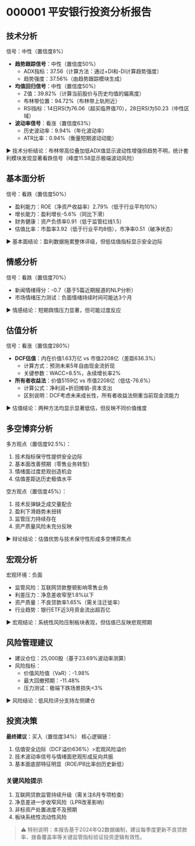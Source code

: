 

# 000001 平安银行投资分析报告

## 技术分析
信号：中性（置信度8%）
- **趋势跟踪信号**：中性（置信度50%）
  - ADX指标：37.56（计算方法：通过+DI和-DI计算趋势强度）
  - 趋势强度：37.56%（由趋势跟踪模块生成）
- **均值回归信号**：中性（置信度50%）
  - Z值：39.82%（计算当前股价与历史均值的偏离度）
  - 布林带位置：94.72%（布林带上轨附近）
  - RSI指标：14日RSI为76.06（超买临界值70），28日RSI为50.23（中性区域）
- **波动率信号**：看涨（置信度63%）
  - 历史波动率：9.94%（年化波动率）
  - ATR比率：0.94%（衡量短期波动动能）

▶️ 技术分析结论：布林带高位叠加低ADX值显示波动性增强但趋势不明，统计套利模块发现显著看跌信号（峰度11.58显示极端波动风险）

## 基本面分析
信号：看跌（置信度50%）
- 盈利能力：ROE（净资产收益率）2.79%（低于行业平均10%）
- 增长能力：盈利增长-5.6%（同比下滑）
- 财务健康：资产负债率0.91（低于监管红线1.5）
- 估值比率：市盈率3.92（低于行业平均8倍），市净率0.51（破净状态）

▶️ 基本面结论：盈利数据拖累整体评级，但低估值指标显示安全边际

## 情感分析
信号：看跌（置信度70%）
- 新闻情绪得分：-0.7（基于5篇近期报道的NLP分析）
- 市场情绪压力测试：负面情绪持续时间可能达3个月

▶️ 情感结论：短期舆情压力显著，但可能过度反应

## 估值分析
信号：看涨（置信度280%）
- **DCF估值**：内在价值1.63万亿 vs 市值2208亿（差距636.3%）
  - 计算方式：预测未来5年自由现金流折现
  - 关键参数：WACC=8.5%，永续增长率2%
- **所有者收益法**：价值5159亿 vs 市值2208亿（低估-76.6%）
  - 计算公式：净利润+折旧摊销-资本支出
  - 区别说明：DCF考虑未来成长性，所有者收益法侧重当前现金流能力

▶️ 估值结论：两种方法均显示显著低估，但反映不同价值维度

## 多空博弈分析
多方观点（置信度92.5%）：
1. 技术指标保守性提供安全边际
2. 基本面改善预期（零售业务转型）
3. 情绪面过度悲观创造机会
4. 估值差距达历史极值水平

空方观点（置信度45%）：
1. 技术反弹缺乏成交量配合
2. 盈利下滑趋势未扭转
3. 监管压力持续存在
4. 资产质量风险未充分反映

▶️ 辩论结论：估值优势与技术保守性形成多空博弈焦点

## 宏观分析
宏观环境：负面
- 监管风险：互联网贷款整顿影响零售业务
- 利差压力：净息差收窄至1.8%以下
- 资产质量：不良贷款率1.65%（需关注迁徙率）
- 行业趋势：银行ETF近3月资金流出超百亿

▶️ 宏观结论：系统性风险压制板块表现，但估值已反映悲观预期

## 风险管理建议
- 建议仓位：25,000股（基于23.69%波动率测算）
- 风险指标：
  - 价值风险值（VaR）：-1.98%
  - 最大回撤预期：-11.48%
  - 压力测试：极端下跌场景损失<3%

▶️ 风险结论：低风险评分支持左侧建仓

## 投资决策
**最终建议**：买入（置信度34%）
核心逻辑链：
1. 估值安全边际（DCF溢价636%）>宏观风险溢价
2. 技术波动率信号与情绪面悲观形成反向共振
3. 基本面底部特征明显（ROE/PB比率创历史新低）

### 关键风险提示
1. 互联网贷款监管持续升级（需关注6月专项检查）
2. 净息差进一步收窄风险（LPR改革影响）
3. 非标资产处置进度不及预期
4. 板块系统性流动性风险

> ⚠️ 特别说明：本报告基于2024年Q2数据编制，建议每季度更新不良贷款率、拨备覆盖率等关键监管指标验证投资逻辑有效性。
